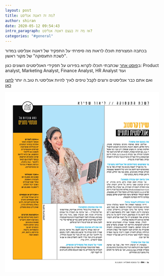```yaml
---
layout: post
title: מה זה דאטה אנליסט?
author: shiran
date: 2020-05-12 09:54:43
intro_paragraph: אז מה זה בעצם דאטה אנליסט?
categories: "#general"
---
```

בכתבה המצורפת תוכלו לראות מה סיפרתי על התפקיד של דאטה אנליסט במדור "לשכת התעסוקה" של מקור ראשון. 

ב[פוסט אחר](https://shiran.tips/blog/%D7%AA%D7%A4%D7%A7%D7%99%D7%93%D7%99-%D7%94%D7%90%D7%A0%D7%9C%D7%99%D7%A1%D7%98-%D7%94%D7%A9%D7%95%D7%A0%D7%99%D7%9D/) שכתבתי תוכלו לקרוא בפירוט על תפקידי האנליסטים השונים כגון: Product analyst, Marketing Analyst, Finance Analyst, HR Analyst ועוד

ואם אתם כבר אנליסטים ורוצים לקבל טיפים לאיך להיות אנליסטי.ת טוב.ה יותר [לחצו כאן](https://shiran.tips/blog/%D7%90%D7%A0%D7%9C%D7%99%D7%A1%D7%98-%D7%99%D7%AA-%D7%98%D7%95%D7%91-%D7%94-%D7%99%D7%95%D7%AA%D7%A8/)

<img src="/assets/img/uploads/אנליסט.jpeg" style="width: 1000px"/>